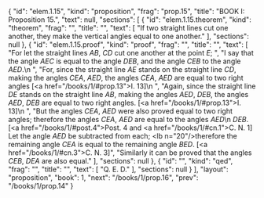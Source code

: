 {
  "id": "elem.1.15",
  "kind": "proposition",
  "frag": "prop.15",
  "title": "BOOK I: Proposition 15.",
  "text": null,
  "sections": [
    {
      "id": "elem.1.15.theorem",
      "kind": "theorem",
      "frag": "",
      "title": "",
      "text": [
        "If two straight lines cut one another, they make the vertical angles equal to one another."
      ],
      "sections": null
    },
    {
      "id": "elem.1.15.proof",
      "kind": "proof",
      "frag": "",
      "title": "",
      "text": [
        "For let the straight lines <var>AB</var>, <var>CD</var> cut one another at the point <var>E</var>; ",
        "I say that the angle <var>AEC</var> is equal to the angle <var>DEB</var>, and the angle <var>CEB</var> to the angle <var>AED</var>.\n        ",
        "For, since the straight line <var>AE</var> stands on the straight line <var>CD</var>, making the angles <var>CEA</var>, <var>AED</var>, the angles <var>CEA</var>, <var>AED</var> are equal to two right angles [<a href=\"/books/1/#prop.13\">I. 13</a>]\n        ",
        "Again, since the straight line <var>DE</var> stands on the straight line <var>AB</var>, making the angles <var>AED</var>, <var>DEB</var>, the angles <var>AED</var>, <var>DEB</var> are equal to two right angles. [<a href=\"/books/1/#prop.13\">I. 13</a>]\n        ",
        "But the angles <var>CEA</var>, <var>AED</var> were also proved equal to two right angles; therefore the angles <var>CEA</var>, <var>AED</var> are equal to the angles <var>AED</var>\n         <var>DEB</var>. [<a href=\"/books/1/#post.4\">Post. 4</a> and <a href=\"/books/1/#cn.1\">C. N. 1</a>] Let the angle <var>AED</var> be subtracted from each; <lb n=\"20\"/>therefore the remaining angle <var>CEA</var> is equal to the remaining angle <var>BED</var>. [<a href=\"/books/1/#cn.3\">C. N. 3</a>]",
        "Similarly it can be proved that the angles <var>CEB</var>, <var>DEA</var> are also equal."
      ],
      "sections": null
    },
    {
      "id": "",
      "kind": "qed",
      "frag": "",
      "title": "",
      "text": [
        "Q. E. D."
      ],
      "sections": null
    }
  ],
  "layout": "proposition",
  "book": 1,
  "next": "/books/1/prop.16",
  "prev": "/books/1/prop.14"
}
